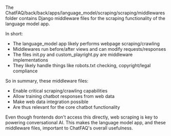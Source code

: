The ChatFAQ/back/back/apps/language_model/scraping/scraping/middlewares folder contains Django middleware files for the scraping functionality of the language model app.

In short:

- The language_model app likely performs webpage scraping/crawling
- Middlewares run before/after views and can modify requests/responses
- The files init.py and custom_playright.py are middleware implementations
- They likely handle things like robots.txt checking, copyright/legal compliance

So in summary, these middleware files:

- Enable critical scraping/crawling capabilities
- Allow training chatbot responses from web data
- Make web data integration possible
- Are thus relevant for the core chatbot functionality

Even though frontends don't access this directly, web scraping is key to powering conversational AI. This makes the language model app, and these middleware files, important to ChatFAQ's overall usefulness.
